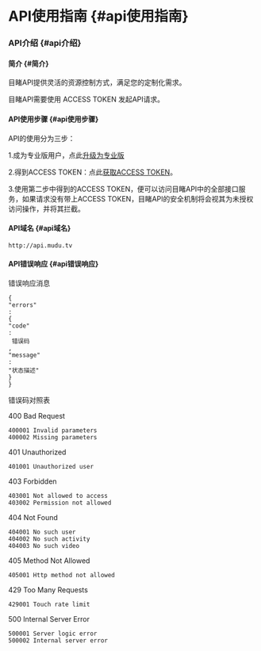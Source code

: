 # API使用指南 {#api使用指南}

### API介绍 {#api介绍}

#### 简介 {#简介}

目睹API提供灵活的资源控制方式，满足您的定制化需求。

目睹API需要使用 ACCESS TOKEN 发起API请求。

#### API使用步骤 {#api使用步骤}

API的使用分为三步：

1.成为专业版用户，点此[升级为专业版](http://mudu.tv/console/?c=bill&a=upgrade)

2.得到ACCESS TOKEN：点此[获取ACCESS TOKEN](http://mudu.tv/console/?c=account&a=apisetting)。

3.使用第二步中得到的ACCESS TOKEN，便可以访问目睹API中的全部接口服务，如果请求没有带上ACCESS TOKEN，目睹API的安全机制将会视其为未授权访问操作，并将其拦截。

#### API域名 {#api域名}

`http://api.mudu.tv`

#### API错误响应 {#api错误响应}

错误响应消息

```
{
"errors"
:
{
"code"
:
 错误码
,
"message"
:
"状态描述"
}
}
```

错误码对照表

400 Bad Request

```
400001 Invalid parameters
400002 Missing parameters

```

401 Unauthorized

```
401001 Unauthorized user

```

403 Forbidden

```
403001 Not allowed to access
403002 Permission not allowed

```

404 Not Found

```
404001 No such user
404002 No such activity
404003 No such video

```

405 Method Not Allowed

```
405001 Http method not allowed

```

429 Too Many Requests

```
429001 Touch rate limit

```

500 Internal Server Error

```
500001 Server logic error
500002 Internal server error
```



